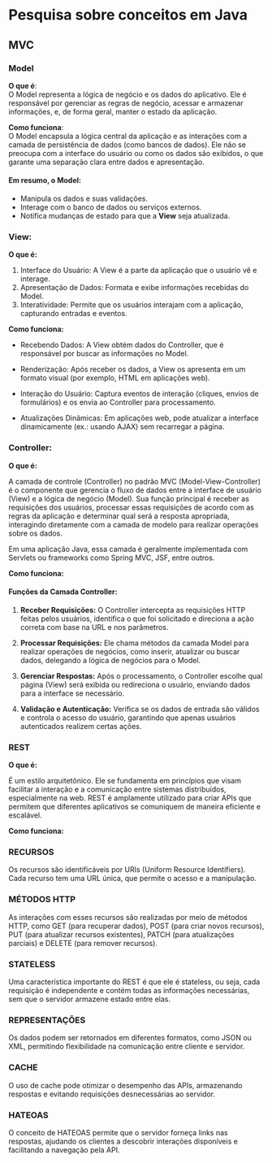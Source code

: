 # Pesquisa sobre conceitos em Java
## MVC 

### Model

**O que é**:  
O Model representa a lógica de negócio e os dados do aplicativo. Ele é responsável por gerenciar as regras de negócio, acessar e armazenar informações, e, de forma geral, manter o estado da aplicação.

**Como funciona**:  
O Model encapsula a lógica central da aplicação e as interações com a camada de persistência de dados (como bancos de dados). Ele não se preocupa com a interface do usuário ou como os dados são exibidos, o que garante uma separação clara entre dados e apresentação.

#### Em resumo, o Model:
- Manipula os dados e suas validações.
- Interage com o banco de dados ou serviços externos.
- Notifica mudanças de estado para que a **View** seja atualizada.

### View: 
**O que é:**
 1. Interface do Usuário: A View é a parte da aplicação que o usuário vê e interage.
 2. Apresentação de Dados: Formata e exibe informações recebidas do Model.
 3. Interatividade: Permite que os usuários interajam com a aplicação, capturando entradas e eventos.

**Como funciona:**
 - Recebendo Dados:
A View obtém dados do Controller, que é responsável por buscar as informações no Model.

 - Renderização:
Após receber os dados, a View os apresenta em um formato visual (por exemplo, HTML em aplicações web).

 - Interação do Usuário:
Captura eventos de interação (cliques, envios de formulários) e os envia ao Controller para processamento.

 - Atualizações Dinâmicas:
Em aplicações web, pode atualizar a interface dinamicamente (ex.: usando AJAX) sem recarregar a página.

### Controller:
**O que é:**

A camada de controle (Controller) no padrão MVC (Model-View-Controller) é o componente que gerencia o fluxo de dados entre a interface de usuário (View) e a lógica de negócio (Model). Sua função principal é receber as requisições dos usuários, processar essas requisições de acordo com as regras da aplicação e determinar qual será a resposta apropriada, interagindo diretamente com a camada de modelo para realizar operações sobre os dados.

Em uma aplicação Java, essa camada é geralmente implementada com Servlets ou frameworks como Spring MVC, JSF, entre outros.

**Como funciona:**

#### Funções da Camada Controller:

1. **Receber Requisições:** O Controller intercepta as requisições HTTP feitas pelos usuários, identifica o que foi solicitado e direciona a ação correta com base na URL e nos parâmetros.

2. **Processar Requisições:** Ele chama métodos da camada Model para realizar operações de negócios, como inserir, atualizar ou buscar dados, delegando a lógica de negócios para o Model.

3. **Gerenciar Respostas:** Após o processamento, o Controller escolhe qual página (View) será exibida ou redireciona o usuário, enviando dados para a interface se necessário.

4. **Validação e Autenticação:** Verifica se os dados de entrada são válidos e controla o acesso do usuário, garantindo que apenas usuários autenticados realizem certas ações.

### REST
**O que é:**

É um estilo arquitetônico. Ele se fundamenta em princípios que visam facilitar a interação e a comunicação entre sistemas distribuídos, especialmente na web. REST é amplamente utilizado para criar APIs que permitem que diferentes aplicativos se comuniquem de maneira eficiente e escalável.

**Como funciona:**

### RECURSOS
Os recursos são identificáveis por URIs (Uniform Resource Identifiers). Cada recurso tem uma URL única, que permite o acesso e a manipulação.

### MÉTODOS HTTP

As interações com esses recursos são realizadas por meio de métodos HTTP, como GET (para recuperar dados), POST (para criar novos recursos), PUT (para atualizar recursos existentes), PATCH (para atualizações parciais) e DELETE (para remover recursos).

### STATELESS

Uma característica importante do REST é que ele é stateless, ou seja, cada requisição é independente e contém todas as informações necessárias, sem que o servidor armazene estado entre elas.

### REPRESENTAÇÕES

Os dados podem ser retornados em diferentes formatos, como JSON ou XML, permitindo flexibilidade na comunicação entre cliente e servidor.

### CACHE

O uso de cache pode otimizar o desempenho das APIs, armazenando respostas e evitando requisições desnecessárias ao servidor.

### HATEOAS

O conceito de HATEOAS permite que o servidor forneça links nas respostas, ajudando os clientes a descobrir interações disponíveis e facilitando a navegação pela API.

